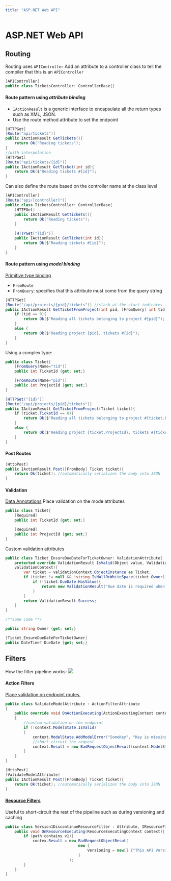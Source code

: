 ```yaml
---
title: "ASP.NET Web API"
---
```

# ASP.NET Web API
## Routing
Routing uses `APIController`
Add an attribute to a controller class to tell the compiler that this is an `APIController`

```csharp
[APIController]
public class TicketsController: ControllerBase{}
```

#### Route pattern using _attribute binding_
- `IActionResult` is a generic interface to encapsulate all the return types such as XML, JSON.
- Use the route method attribute to set the endpoint
```csharp
[HTTPGet]
[Route("api/tickets")]
public IActionResult GetTickets(){
	return Ok("Reading tickets");
}
//with interpolation
[HTTPGet]
[Route("api/tickets/{id}")]
public IActionResult GetTicket(int id){
	return Ok($"Reading tickets #{id}");
}
```

Can also define the route based on the controller name at the class level
```csharp
[APIController]
[Route("api/[controller]")]
public class TicketsController: ControllerBase{
	[HTTPGet]
	public IActionResult GetTickets(){
		return Ok("Reading tickets");
	}
	
	[HTTPGet("{id}")]
	public IActionResult GetTicket(int id){
		return Ok($"Reading tickets #{id}");
	}
}
```

#### Route pattern using _model binding_
[Primitive type binding](https://docs.microsoft.com/en-us/aspnet/core/mvc/models/model-binding?view=aspnetcore-6.0#sources)
- `FromRoute` 
- `FromQuery`: specifies that this attribute must come from the query string
```csharp
[HTTPGet]
[Route("/api/projects/{pid}/tickets")] //slash at the start indicates from root rather than the controller route defined in the class-level
public IActionResult GetTicketFromProject(int pid, [FromQuery] int tid){
	if (tid == 0){
		return Ok($"Reading all tickets belonging to project #{pid}");
	}
	else {
		return Ok($"Reading project {pid}, tickets #{id}");
	}
}
```

Using a complex type:
```csharp
public class Ticket{
	[FromQuery(Name="tid")]
	public int TicketId {get; set;}

	[FromRoute(Name="pid")]
	public int ProjectId {get; set;}
}

[HTTPGet("{id}")]
[Route("/api/projects/{pid}/tickets")]
public IActionResult GetTicketFromProject(Ticket ticket){
	if (ticket.TicketId == 0){
		return Ok($"Reading all tickets belonging to project #{ticket.ProjectId}");
	}
	else {
		return Ok($"Reading project {ticket.ProjectId}, tickets #{ticket.TickedId}");
	}
}
```

#### Post Routes
```csharp
[HttpPost]
public IActionResult Post([FromBody] Ticket ticket){
	return Ok(ticket); //automatically serializes the body into JSON
}
```

#### Validation
[Data Annotations](https://docs.microsoft.com/en-us/aspnet/core/mvc/models/model-binding?view=aspnetcore-6.0#sources)
Place validation on the mode attributes
```csharp
public class Ticket{
	[Required]
	public int TicketId {get; set;}

	[Required]
	public int ProjectId {get; set;}
}
```

Custom validation attributes
```csharp
public class Ticket_EnsureDueDateForTicketOwner: ValidationAttribute{
	protected override ValidationResult IsValid(Object value, ValidationContext 
	validationContext){
		var ticket = validationContext.ObjectInstance as Ticket;
		if (ticket != null && !string.IsNullOrWhiteSpace(ticket.Owner)){
			if (!ticket.DueDate.HasValue){
				return new ValidationResult("Due date is required when ticket has owner");
			}
		}
		return ValidationResult.Success;
	}
}

/**some code **/

public string Owner {get; set;}

[Ticket_EnsureDueDateForTicketOwner]
public DateTime? DueDate {get; set;}
```

## Filters
How the filter pipeline works:
![](https://docs.microsoft.com/en-us/aspnet/core/mvc/controllers/filters/_static/filter-pipeline-2.png?view=aspnetcore-6.0)

#### Action Filters
[Place validation on endpoint routes.](https://docs.microsoft.com/en-us/aspnet/core/mvc/controllers/filters?view=aspnetcore-6.0#implementation)

```csharp
public class ValidateModelAttribute : ActionFilterAttribute
{
    public override void OnActionExecuting(ActionExecutingContext context)
    {
	    //custom validation on the endpoint
        if (!context.ModelState.IsValid)
        {
	        context.ModelState.AddModelError("SomeKey", "Key is missing");
	        //short circuit the request
            context.Result = new BadRequestObjectResult(context.ModelState);
        }
    }
}

[HttpPost]
[ValidateModelAttribute]
public IActionResult Post([FromBody] Ticket ticket){
	return Ok(ticket); //automatically serializes the body into JSON
}
```

#### [Resource Filters](https://docs.microsoft.com/en-us/aspnet/core/mvc/controllers/filters?view=aspnetcore-6.0#resource-filters)
Useful to short-circuit the rest of the pipeline such as during versioning and caching

```csharp
public class Version1DiscontinueResourceFilter : Attribute, IResourceFilter{
	public void OnResourceExecuting(ResourceExecutingContext context){
		if (path contains v1){
			contex.Result = new BadRequestObjectResut(
								new {
									Versioning = new[] {"This API Version is discontinued"}
								}
							);
		}
	}
}
```

